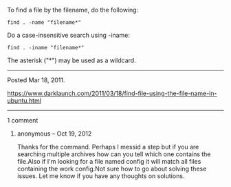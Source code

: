 To find a file by the filename, do the following:
```
find . -name "filename*"
```

Do a case-insensitive search using -iname:
```
find . -iname "filename*"
```

The asterisk ("*") may be used as a wildcard.

---

Posted Mar 18, 2011.

https://www.darklaunch.com/2011/03/18/find-file-using-the-file-name-in-ubuntu.html

---

1 comment

<ol>
    <li>
        <div>
            anonymous &ndash; Oct 19, 2012
            <div>
                <p>Thanks for the command.  Perhaps I messid a step but if you are searching multiple archives how can you tell which one contains the file.Also if I'm looking for a file named  config  it will match all files containing the work config.Not sure how to go about solving these issues.  Let me know if you have any thoughts on solutions.</p>
            </div>
        </div>
    </li>
</ol>
